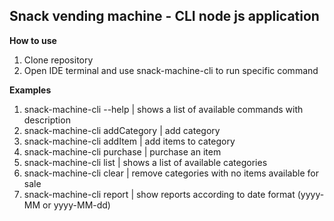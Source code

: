 <h2>Snack vending machine - CLI node js application</h2>

**How to use**

1. Clone repository
2. Open IDE terminal and use snack-machine-cli <command> to run specific command

**Examples**

1. snack-machine-cli --help    |  shows a list of available commands with description
2. snack-machine-cli addCategory <name> <price> <amount>       | add category
3. snack-machine-cli addItem <name> <amount>         | add items to category
4. snack-machine-cli purchase <name> <date>          | purchase an item
5. snack-machine-cli list                            | shows a list of available categories
6. snack-machine-cli clear                           | remove categories with no items available for sale
7. snack-machine-cli report <date>                   | show reports according to date format (yyyy-MM or yyyy-MM-dd)
